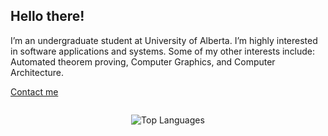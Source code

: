 ## Hello there!

I’m an undergraduate student at University of Alberta. 
I’m highly interested in software applications and systems. 
Some of my other interests include: Automated theorem proving, Computer Graphics, and Computer Architecture.

[Contact me](https://www.linkedin.com/in/harsh-gill/)

<div align="center" style="display: flex; flex-flow: column nowrap; width: 100%;">

![Top Languages](https://github-readme-stats.vercel.app/api/top-langs/?username=349gill&theme=dark&layout=donut-vertical)

</div>
